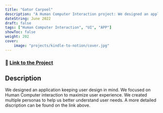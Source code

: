 ```yaml
---
title: "Gator Carpool"
description: "A Human Computer Interaction project: We designed an application for student's who wanted to CarPool"
dateString: June 2022
draft: false
tags: ["Human Computer Interaction", "UI", "APP"]
showToc: false
weight: 202
cover:
    image: "projects/kindle-to-notion/cover.jpg"
--- 
```

### 🔗 [Link to the Project](http://gatorcarpool.weebly.com/)

## Description
We designed an application keeping user design in mind. We focused on Human Computer interaction to maximize user experience. We created multiple personas to help us better understand user needs. A more detailed discription can be found on the link above.